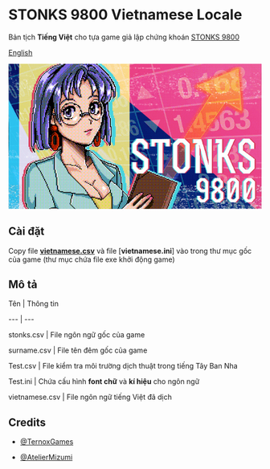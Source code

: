 # STONKS 9800 Vietnamese Locale


Bản tịch **Tiếng Việt** cho tựa game giả lập chứng khoán [STONKS 9800](https://store.steampowered.com/app/1539140/STONKS9800_Stock_Market_Simulator/)

[English](README.md)

![STONKS 9800 Splash Art](splash.png "Splash Art")

## Cài đặt

Copy file [**vietnamese.csv**](vietnamese.csv) và file [**vietnamese.ini**] vào trong thư mục gốc của game (thư mục chứa file exe khởi động game)

## Mô tả


Tên  | Thông tin

--- | ---

stonks.csv  | File ngôn ngữ gốc của game

surname.csv |  File tên đêm gốc của game

Test.csv  |  File kiểm tra môi trường dịch thuật trong tiếng Tây Ban Nha 

Test.ini | Chứa cấu hình **font chữ** và **kí hiệu** cho ngôn ngữ

vietnamese.csv | File ngôn ngữ tiếng Việt đã dịch


## Credits

- [@TernoxGames](https://store.steampowered.com/franchise/ternox)

- [@AtelierMizumi](https://github.com/AtelierMizumi)